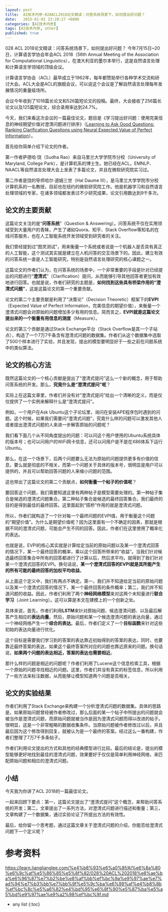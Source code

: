 ```yaml
---
layout: post
title:  AI技术内参-028ACL2018论文精读：问答系统场景下，如何提出好问题？
date:   2015-01-01 23:20:27 +0800
categories: [AI技术内参]
tags: [AI技术内参, other]
published: true
---
```




028 ACL 2018论文精读：问答系统场景下，如何提出好问题？
今年7月15日~20日，计算语言学协会年会ACL 2018（56th Annual Meeting of the Association for Computational Linguistics），在澳大利亚的墨尔本举行，这是自然语言处理和计算语言学领域的顶级会议。

计算语言学协会（ACL）最早成立于1962年，每年都赞助举行各种学术交流和研讨大会。ACL大会是ACL的旗舰会议，可以说这个会议是了解自然语言处理每年发展情况的重量级场所。

会议今年收到了1018篇长论文和526篇短论文的投稿。最终，大会接收了256篇长论文以及125篇短论文，综合录用率达到24.7%。

今天，我们来看这次会议的一篇最佳论文，题目是《学习提出好问题：使用完美信息的神经期望价值对澄清问题进行排序》（[Learning to Ask Good Questions: Ranking Clarification Questions using Neural Expected Value of Perfect Information](http://aclweb.org/anthology/P18-1255)）。

首先给你简单介绍下论文的作者。

第一作者萨德哈·饶（Sudha Rao）来自马里兰大学学院市分校（University of Maryland, College Park），是计算机系的博士生。她已经在ACL，EMNLP、NAACL等自然语言处理大会上发表了多篇论文，并且在微软研究院实习过。

第二作者是饶的导师哈尔·道姆三世（Hal Daume III），是马里兰大学学院市分校计算机系的一名教授，目前也在纽约的微软研究院工作。他是机器学习和自然语言处理领域的专家，在诸多领域都发表过不少研究成果，论文引用数达到9千多次。

## 论文的主要贡献

这篇论文关注的是“**问答系统**”（Question & Answering）。问答系统不仅在实用领域受到大量用户的青睐，产生了诸如Quora、知乎、Stack Overflow等知名的在线问答服务，也在人工智能系统开发领域受到研究者的关注。

我们曾经提到过“图灵测试”，用来衡量一个系统或者说是一个机器人是否具有真正的人工智能，这个测试其实就是建立在人机问答的交互场景下的。因此，建立有效的问答系统一直是人工智能研究，特别是自然语言处理研究的核心课题之一。

这篇论文的作者们认为，在问答系统的场景中，一个非常重要的手段是针对已经提出的问题进行“**澄清式**”（Clarification）提问，从而能够引导其他回答者更加有效地进行回答。也就是说，作者们研究的主题是，**如何找到这些具有桥梁作用的“澄清式问题”**，这是这篇论文的第一个重要贡献。

论文的第二个主要贡献是利用了“决策论”（Decision Theoretic）框架下的**EVPI**（Expected Value of Perfect Information，完美信息的期望价值），来衡量一个澄清式问题会对原始的问题增加多少有用的信息。简而言之，**EVPI就是这篇论文提出来的一个衡量有用信息的测度**（Measure）。

论文的第三个贡献是通过Stack Exchange平台（Stack Overflow是其一个子站点），构造了一个7万7千条含有澄清式问题的数据集。作者们从这个数据集中选取了500个样本进行了实验，并且发现，提出的模型要明显好于一些之前在问题系统中的类似算法。

## 论文的核心方法

既然这篇论文的一个核心贡献是提出了“澄清式提问”这么一个新的概念，用于帮助问答系统的开发。那么，**究竟什么是“澄清式提问”呢**？

实际上在这篇文章里，作者们并没有对“澄清式提问”给出一个清晰的定义，而是仅仅提供了一个实例来解释什么是“澄清式提问”。

例如，一个用户在Ask Ubuntu这个子论坛里，询问在安装APE程序包时遇到的问题。这个时候，如果我们需要问“澄清式问题”，究竟什么样的问题可以激发其他人或者提出澄清式问题的人来进一步解答原始的问题呢？

我们看下面几个从不同角度提出的问题：可以问这个用户使用的Ubuntu系统具体的版本号；也可以问用户的WiFi网卡信息，还可以问用户是不是在X86体系下运行Ubuntu。

那么，在这一个场景下，后两个问题要么无法为原始的问题提供更多有价值的信息，要么就是彻底的不相关，而第一个问题关于具体的版本号，很明显是用户可以提供的，并且可以帮助回答问题的人来缩小问题的范围。

这也带出了这篇论文的第二个贡献点，**如何衡量一个帖子的价值呢**？

要回答这个问题，我们需要知道这里有两种帖子是模型需要处理的。第一种帖子集合是候选的澄清式问题集合。第二种帖子集合是候选的最终回答集合。我们最终的目的是得到最佳的最终回答。这里面起到“搭桥”作用的就是澄清式问题。

所以，作者们就构造了一个针对每一个最终问题的EVPI值，用于衡量这个问题的“期望价值”。为什么是期望价值呢？因为这里面有一个不确定的因素，那就是根据不同的澄清式问题，可能会产生不同的回答。因此，作者们在这里使用了概率化的表达。

也就是说，EVPI的核心其实就是计算给定当前的原始问题以及某一个澄清式回答的情况下，某一个最终回答的概率，乘以这个回答所带来的“收益”。当我们针对候选最终回答集合中所有的回答都进行了计算以后，然后求平均，就得到了我们针对某一个澄清式回答的EVPI。换句话说，**某一个澄清式回答的EVPI就是其所能产生的所有可能的最终回答的加权平均收益**。

从上面这个定义中，我们有两点不确定。第一，我们并不知道给定当前的原始问题以及某一个澄清式回答的情况下，某一个最终回答的条件概率；第二，我们并不知道问题的收益。因此，作者们利用了两个**神经网络模型**来对这两个未知量进行**联合学习**（Joint Learning）。这可以算是本文在建模上的一个创新之处。

具体来说，首先，作者们利用**LSTM**来针对原始问题、候选澄清问题、以及最后解答产生相应的**表达向量**。然后，原始问题和某一个候选澄清问题的表达向量，通过一个神经网络产生一个**综合的表达**。最后，作者们定义了一个**目标函数**来针对这些初始的表达向量进行优化。

这个目标是需要我们学习到的答案的表达靠近初始得到的答案的表达，同时，也要靠近最终答案的表达，如果这个最终答案所对应的问题也靠近原来的问题。换句话说，**如果两个问题的表达相近，答案的表达也需要相近**。

那什么样的问题是相近的问题呢？作者们利用了Lucene这个信息检索工具，根据一个原始的问题寻找相近的问题。这里，作者们并没有真实的标签信息，所以利用了一些方法来标注数据，从而能够让模型知道两个问题是否相关。

## 论文的实验结果

作者们利用了Stack Exchange来构建一个分析澄清式问题的数据集。具体的思路是，如果原始问题曾经被作者修改过，那么后面的某一个帖子中所提出的问题就会被当作是澄清式问题，而原始问题就被当作是因为澄清式问题而得以改进的帖子。很明显，这是一个非常粗略的数据收集条件。当原始问题被作者修改过以后，并且最后因为这个修改得到回复，就被认为是一个最终的答案。经过这么一番构建，作者们整理了7万7千多条帖子。

作者们利用论文提出的方式和其他的经典模型进行比较。最后的结论是，提出的模型能够更好地找到最佳的澄清式问题，效果要好于仅仅是简单利用神经网络，来匹配原始问题和相应的澄清式问题。

## 小结

今天我为你讲了ACL 2018的一篇最佳论文。

一起来回顾下要点：第一，这篇论文提出了“澄清式提问”这个概念，来帮助问答系统的开发；第二，文章提出了一系列方法，对澄清式问题进行描述和衡量；第三，文章构建了一个数据集，通过实验论证了所提出方法的有效性。

最后，给你留一个思考题，通过这篇文章关于澄清式问题的介绍，你能否给澄清式问题下一个定义呢？




# 参考资料

https://learn.lianglianglee.com/%e4%b8%93%e6%a0%8f/AI%e6%8a%80%e6%9c%af%e5%86%85%e5%8f%82/028%20ACL%202018%e8%ae%ba%e6%96%87%e7%b2%be%e8%af%bb%ef%bc%9a%e9%97%ae%e7%ad%94%e7%b3%bb%e7%bb%9f%e5%9c%ba%e6%99%af%e4%b8%8b%ef%bc%8c%e5%a6%82%e4%bd%95%e6%8f%90%e5%87%ba%e5%a5%bd%e9%97%ae%e9%a2%98%ef%bc%9f.md

* any list
{:toc}
